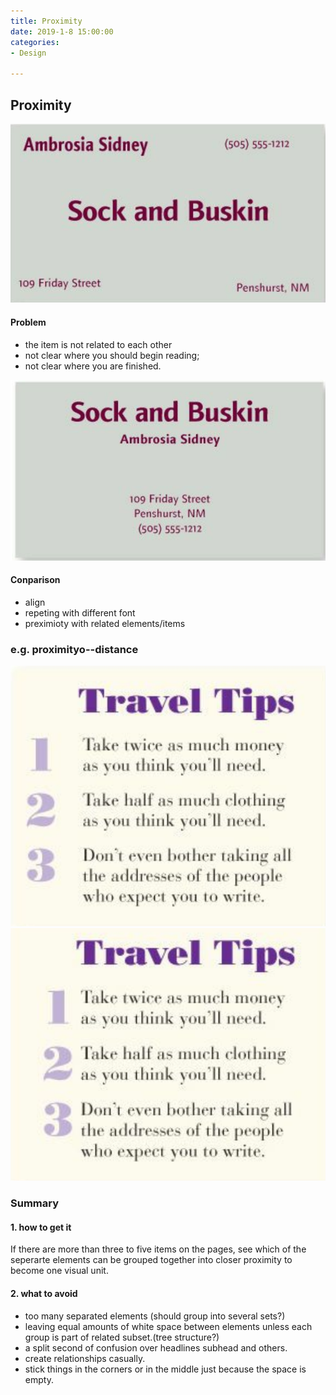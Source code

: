 ```yaml
---
title: Proximity
date: 2019-1-8 15:00:00
categories: 
- Design

---
```


## Proximity
![enter description here](https://www.github.com/zhongpenggeo/Blogs/raw/master/imags/1546134794145.png)    

#### Problem
- the item is not related to each other
- not clear where you should begin reading;
- not clear where you are finished.

![enter description here](https://www.github.com/zhongpenggeo/Blogs/raw/master/imags/1546134808742.png)

#### Conparison
- align
- repeting with different font
- preximioty with related elements/items

### e.g. proximityo--distance
![enter description here](https://www.github.com/zhongpenggeo/Blogs/raw/master/imags/1546135243446.png)  
![enter description here](https://www.github.com/zhongpenggeo/Blogs/raw/master/imags/1546135259992.png)

### Summary

#### 1. how to get it
If there are more than three to five items on the pages, see which of the seperarte elements can be grouped together into closer proximity to become one visual unit.

#### 2. what to avoid
- too many separated elements (should group into several sets?)
- leaving equal amounts of white space between elements unless each group is part of related subset.(tree structure?)
- a split second of confusion over headlines subhead and others.
- create relationships casually. 
- stick things in the corners or in the middle just because the space is empty.
